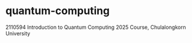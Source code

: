 # quantum-computing
2110594 Introduction to Quantum Computing 2025 Course, Chulalongkorn University
